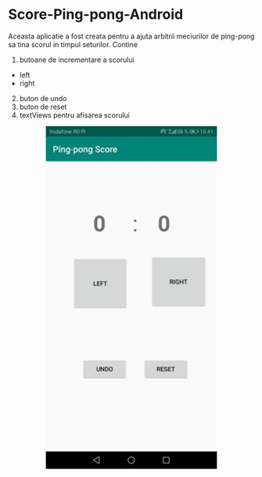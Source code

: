 # Score-Ping-pong-Android

Aceasta aplicatie a fost creata pentru a ajuta arbitrii meciurilor de ping-pong sa tina scorul in timpul seturilor.
Contine 
1. butoane de incrementare a scorului 
  - left
  - right
2. buton de undo
3. buton de reset
4. textViews pentru afisarea scorului

<p align="center">
  <img src="ping.jpg" width="350" title="hover text">
</p>
